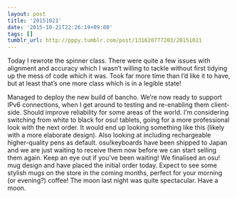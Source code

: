 ```yaml
---
layout: post
title: '20151021'
date: '2015-10-21T22:26:19+09:00'
tags: []
tumblr_url: http://pppy.tumblr.com/post/131620777203/20151021
---
```

Today I rewrote the spinner class. There were quite a few issues with alignment and accuracy which I wasn’t willing to tackle without first tidying up the mess of code which it was. Took far more time than I’d like it to have, but at least that’s one more class which is in a legible state!

Managed to deploy the new build of bancho. We’re now ready to support IPv6 connections, when I get around to testing and re-enabling them client-side. Should improve reliability for some areas of the world.
I’m considering switching from white to black for osu! tablets, going for a more professional look with the next order. It would end up looking something like this (likely with a more elaborate design). Also looking at including rechargeable higher-quality pens as default.
osu!keyboards have been shipped to Japan and we are just waiting to receive them now before we can start selling them again. Keep an eye out if you’ve been waiting!
We finalised an osu! mug design and have placed the initial order today. Expect to see some stylish mugs on the store in the coming months, perfect for your morning (or evening?) coffee!
The moon last night was quite spectacular. Have a moon.

